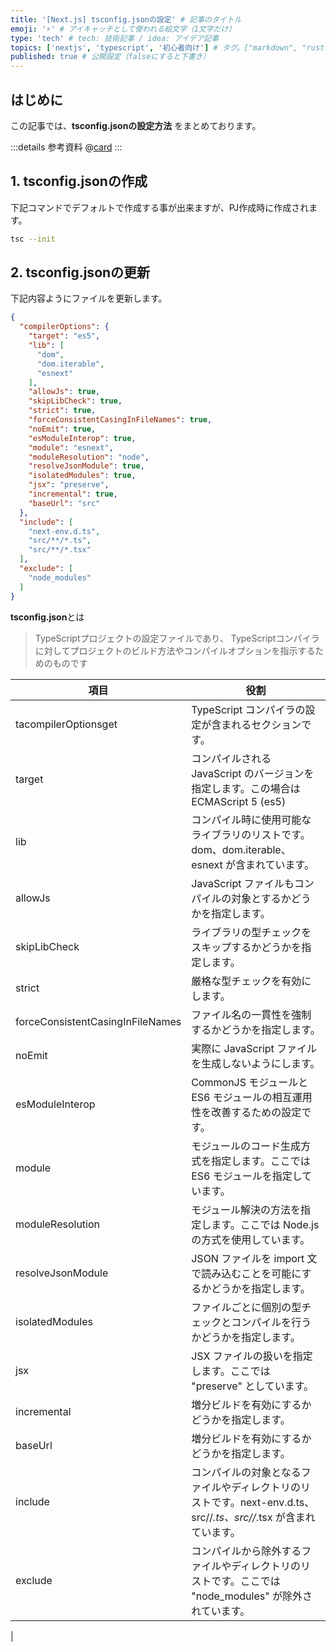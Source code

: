 ```yaml
---
title: '[Next.js] tsconfig.jsonの設定' # 記事のタイトル
emoji: '⚡' # アイキャッチとして使われる絵文字（1文字だけ）
type: 'tech' # tech: 技術記事 / idea: アイデア記事
topics: ['nextjs', 'typescript', '初心者向け'] # タグ。["markdown", "rust", "aws"]のように指定する
published: true # 公開設定（falseにすると下書き）
---
```



## はじめに
この記事では、**tsconfig.jsonの設定方法** をまとめております。

:::details 参考資料
@[card](https://gihyo.jp/book/2022/978-4-297-12916-3)
:::

## 1. tsconfig.jsonの作成
下記コマンドでデフォルトで作成する事が出来ますが、PJ作成時に作成されます。

```bash
tsc --init
```

## 2. tsconfig.jsonの更新
下記内容ようにファイルを更新します。
```json:tsconfig.json
{
  "compilerOptions": {
    "target": "es5",
    "lib": [
      "dom",
      "dom.iterable",
      "esnext"
    ],
    "allowJs": true,
    "skipLibCheck": true,
    "strict": true,
    "forceConsistentCasingInFileNames": true,
    "noEmit": true,
    "esModuleInterop": true,
    "module": "esnext",
    "moduleResolution": "node",
    "resolveJsonModule": true,
    "isolatedModules": true,
    "jsx": "preserve",
    "incremental": true,
    "baseUrl": "src"
  },
  "include": [
    "next-env.d.ts",
    "src/**/*.ts",
    "src/**/*.tsx"
  ],
  "exclude": [
    "node_modules"
  ]
}
```

**tsconfig.json**とは
> TypeScriptプロジェクトの設定ファイルであり、 TypeScriptコンパイラに対してプロジェクトのビルド方法やコンパイルオプションを指示するためのものです

|  項目  |  役割  |
| ---- | ---- |
|  tacompilerOptionsget  |  TypeScript コンパイラの設定が含まれるセクションです。  |
|  target  |  コンパイルされる JavaScript のバージョンを指定します。この場合は ECMAScript 5 (es5)  |
|  lib  |  コンパイル時に使用可能なライブラリのリストです。dom、dom.iterable、esnext が含まれています。  |
|  allowJs  |  JavaScript ファイルもコンパイルの対象とするかどうかを指定します。  |
|  skipLibCheck  |  ライブラリの型チェックをスキップするかどうかを指定します。  |
|  strict  |  厳格な型チェックを有効にします。  |
|  forceConsistentCasingInFileNames  |  ファイル名の一貫性を強制するかどうかを指定します。  |
|  noEmit  |  実際に JavaScript ファイルを生成しないようにします。  |
|  esModuleInterop  |  CommonJS モジュールと ES6 モジュールの相互運用性を改善するための設定です。  |
|  module  |  モジュールのコード生成方式を指定します。ここでは ES6 モジュールを指定しています。  |
|  moduleResolution  |  モジュール解決の方法を指定します。ここでは Node.js の方式を使用しています。  |
|  resolveJsonModule  |  JSON ファイルを import 文で読み込むことを可能にするかどうかを指定します。  |
|  isolatedModules  |  ファイルごとに個別の型チェックとコンパイルを行うかどうかを指定します。  |
|  jsx  |  JSX ファイルの扱いを指定します。ここでは "preserve" としています。  |
|  incremental  |  増分ビルドを有効にするかどうかを指定します。  |
|  baseUrl  |  増分ビルドを有効にするかどうかを指定します。  |
|  include  |  コンパイルの対象となるファイルやディレクトリのリストです。next-env.d.ts、src//*.ts、src//*.tsx が含まれています。  |
|  exclude  |  コンパイルから除外するファイルやディレクトリのリストです。ここでは "node_modules" が除外されています。
  |















